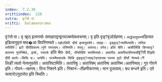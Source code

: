 ```yaml
---
index:  7.2.38
vrittiindex:  228
sutra:  वृ?तो वा
vritti:  balamanorama 
---
```


वृ?तो वा। वृ ॠत् इत्यनयोः समाहारद्वन्द्वात्पञ्चम्येकवचनम्। वृ इति वृङ्?वृञोर्ग्रहणम्। `आर्द्धधातुकस्ये`डित्यत इडित्यनुवृत्तं षष्ठ�आ विपरिणम्यते। `ग्रहोऽलिटि दीर्घ इत्यनुवर्तते। तदाह-- वृङ्वृञ्?भ्यामित्यादि। तरिता तरीतेति। इटो दीर्घविकल्पः।गुणे रपरत्वम्। तरिष्यति। तरतु। अतरत्। तरेत्। हलि चेति। आशीर्लिङि कित्त्वादृ?कारस्य गुणनिषेधे, इत्त्वे, रपरत्वे `हलि चे` ति दीर्घे, तीर्यादिति रूपमित्यर्थः। अतारीत् अतारिष्टामित्यादौ `वृ?तो वा` इति दीर्घे प्राप्ते--सिचि च। अत्रेति। परस्मैपदपरके सिचि वृङ्वृञ्?भ्यामृ?द्नताच्च परस्य इटो दीर्घो नेत्यर्थः। `न लिङी`त्यतो नेत्यनुवर्तते। अतारिष्टामिति। अतारिषुः। अतारिषम् अतारिष्व अतारिष्म।अतरिष्यत्। गुप गोपने इति। गोपनं--रक्षणम्। तिज निशाने इति। निशानं--तीक्ष्णीकरणम्। मान पूजायाम्। बध बन्धने इति। एते चत्वारोऽनुदात्तेत इति स्थितिः।

